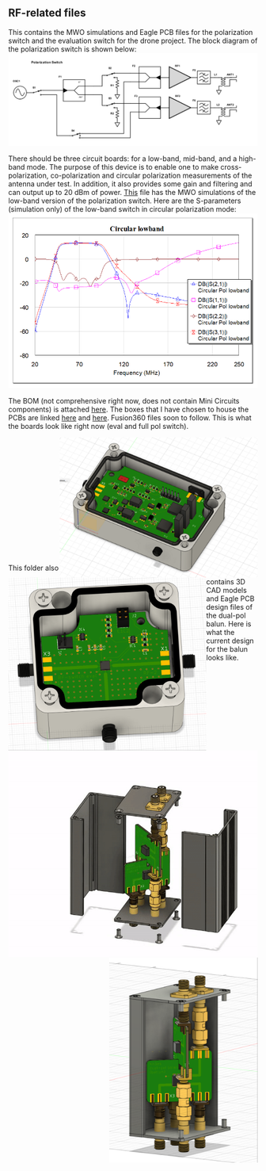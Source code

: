 ## RF-related files
This contains the MWO simulations and Eagle PCB files for the polarization switch and the evaluation switch for the drone project. The block diagram of the polarization switch is shown below:
![block_diagram](pol-switch-block-diagram.png)

There should be three circuit boards: for a low-band, mid-band, and a high-band mode. The purpose of this device is to enable one to make cross-polarization, co-polarization and circular polarization measurements of the antenna under test. In addition, it also provides some gain and filtering and can output up to 20 dBm of power. [This](pol_switch.emp) file has the MWO simulations of the low-band version of the polarization switch. Here are the S-parameters (simulation only) of the low-band switch in circular polarization mode:
![lowband_circular](lowband-circular-pol.png)

The BOM (not comprehensive right now, does not contain Mini Circuits components) is attached [here](ShopCart.csv). The boxes that I have chosen to house the PCBs are linked [here][hammond_box_large] and [here][hammond_box_small]. Fusion360 files soon to follow. This is what the boards look like right now (eval and full pol switch).

<img src="switch-box.png" width=400 align=right>
<img src="switch-eval-in-box.png" width=400 align=left>

\
\
\
\
\
\
\
\
\
\
\
\
\
\
\
This folder also contains 3D CAD models and Eagle PCB design files of the dual-pol balun. Here is what the current design for the balun looks like.
<img src="balun-vertical-assembly.gif" width=550 align=right>
<img src="balun-vertical.png" width=300 align=right>


[hammond_box_large]: https://www.hammfg.com/part/1590Z062BK?referer=526
[hammond_box_small]: https://www.hammfg.com/part/1590Z061BK


